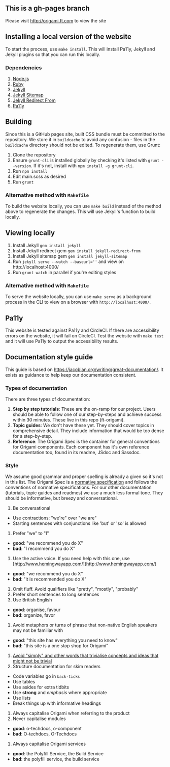 ## This is a gh-pages branch

Please visit http://origami.ft.com to view the site

## Installing a local version of the website

To start the process, use `make install`. This will install Pa11y, Jekyll and Jekyll plugins so that you can run this locally.

### Dependencies

1. [Node.js](https://nodejs.org)
2. [Ruby](https://rubylang.org)
3. [Jekyll](https://jekyllrb.com)
4. [Jekyll Sitemap](https://github.com/jekyll/jekyll-sitemap)
5. [Jekyll Redirect From](https://github.com/jekyll/jekyll-redirect-from)
6. [Pa11y](http://www.pally.org)

## Building

Since this is a GitHub pages site, built CSS bundle must be committed to the repository.  We store it in `buildcache` to avoid any confusion - files in the `buildcache` directory should not be edited.  To regenerate them, use Grunt:

1. Clone the repository
1. Ensure `grunt-cli` is installed globally by checking it's listed with `grunt --version`.  If it's not, install with `npm install -g grunt-cli`.
1. Run `npm install`
1. Edit main.scss as desired
1. Run `grunt`

### Alternative method with `Makefile`

To build the website locally, you can use `make build` instead of the method above to regenerate the changes. This will use Jekyll's function to build locally.

## Viewing locally

1. Install Jekyll `gem install jekyll`
1. Install Jekyll redirect gem `gem install jekyll-redirect-from`
1. Install Jekyll sitemap gem `gem install jekyll-sitemap`
1. Run `jekyll serve --watch --baseurl=''` and view on http://localhost:4000/
1. Run `grunt watch` in parallel if you're editing styles

### Alternative method with `Makefile`

To serve the website locally, you can use `make serve` as a background process in the CLI to view on a browser with `http://localhost:4000/`.

## Pa11y

This website is tested against Pa11y and CircleCI. If there are accessibility errors on the website, it will fail on CircleCI. Test the website with `make test` and it will use Pa11y to output the accessibility results.

## Documentation style guide
This guide is based on https://jacobian.org/writing/great-documentation/. It exists as guidance to help keep our documentation consistent.

### Types of documentation
There are three types of documentation:

1. **Step by step tutorials**: These are the on-ramp for our project. Users should be able to follow one of our step-by-steps and achieve success within 30 minutes. These live in this repo (ft-origami).
1. **Topic guides**: We don't have these yet. They should cover topics in comprehensive detail. They include information that would be too dense for a step-by-step.
1. **Reference**: The Origami Spec is the container for general conventions for Origami components. Each component has it's own reference documentation too, found in its readme, JSdoc and Sassdoc.

### Style
We assume good grammar and proper spelling is already a given so it's not in this list. The Origami Spec is a [normative specification](https://www.w3.org/TR/qaframe-spec/) and follows the conventions of normative specifications. For our other documentation (tutorials, topic guides and readmes) we use a much less formal tone. They should be informative, but breezy and conversational.

1. Be conversational
  - Use contractions: "we're" over "we are"
  - Starting sentences with conjunctions like 'but' or 'so' is allowed
1. Prefer "we" to "I"
  - **good**: "we recommend you do X"
  - **bad**: "I recommend you do X"
1. Use the active voice. If you need help with this one, use [http://www.hemingwayapp.com/](http://www.hemingwayapp.com/)
  - **good**: "we recommend you do X"
  - **bad**: "it is recommended you do X"
1. Omit fluff. Avoid qualifiers like "pretty", "mostly", "probably"
1. Prefer short sentences to long sentences
1. Use British English
  - **good**: organise, favour
  - **bad**: organize, favor
1. Avoid metaphors or turns of phrase that non-native English speakers may not be familiar with
  - **good**: "this site has everything you need to know"
  - **bad**: "this site is a one stop shop for Origami"
1. [Avoid "simply" and other words that trivialise concepts and ideas that might not be trivial](https://css-tricks.com/words-avoid-educational-writing/)
1. Structure documentation for skim readers
  - Code variables go in `back-ticks`
  - Use tables
  - Use asides for extra tidbits
  - Use **strong** and _emphasis_ where appropriate
  - Use lists
  - Break things up with informative headings
1. Always capitalise Origami when referring to the product
1. Never capitalise modules
  - **good**: o-techdocs, o-component
  - **bad**: O-techdocs, O-Techdocs
1. Always capitalise Origami services
  - **good**: the Polyfill Service, the Build Service
  - **bad**: the polyfill service, the build service

